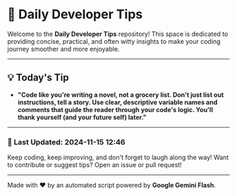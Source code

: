 
# 🌟 Daily Developer Tips

Welcome to the **Daily Developer Tips** repository! This space is dedicated to providing concise, practical, and often witty insights to make your coding journey smoother and more enjoyable.

---

## 💡 Today's Tip

- **"Code like you're writing a novel, not a grocery list.  Don't just list out instructions, tell a story.  Use clear, descriptive variable names and comments that guide the reader through your code's logic.  You'll thank yourself (and your future self) later."**

---

### 📅 Last Updated: 2024-11-15 12:46

Keep coding, keep improving, and don't forget to laugh along the way! Want to contribute or suggest tips? Open an issue or pull request!

---

Made with ❤️ by an automated script powered by **Google Gemini Flash**.
